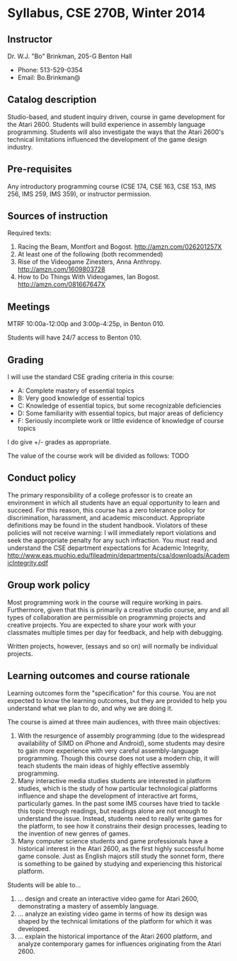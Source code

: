 Syllabus, CSE 270B, Winter 2014
========

Instructor
------

Dr. W.J. "Bo" Brinkman, 205-G Benton Hall

* Phone: 513-529-0354
* Email: Bo.Brinkman@

Catalog description
-------------------
Studio-based, and student inquiry driven, course in game development for the Atari 2600. Students will build experience in assembly language programming. Students will also investigate the ways that the Atari 2600's technical limitations influenced the development of the game design industry.

Pre-requisites
-----
Any introductory programming course (CSE 174, CSE 163, CSE 153, IMS 256, IMS 259, IMS 359), or instructor permission.

Sources of instruction
----------------------
Required texts: 

1. Racing the Beam, Montfort and Bogost. http://amzn.com/026201257X
2. At least one of the following (both recommended)
  1. Rise of the Videogame Zinesters, Anna Anthropy. http://amzn.com/1609803728
  2. How to Do Things With Videogames, Ian Bogost. http://amzn.com/081667647X

Meetings
----
MTRF 10:00a-12:00p and 3:00p-4:25p, in Benton 010.

Students will have 24/7 access to Benton 010.

Grading
-------
I will use the standard CSE grading criteria in this course: 

* A: Complete mastery of essential topics
* B: Very good knowledge of essential topics
* C: Knowledge of essential topics, but some recognizable deficiencies
* D: Some familiarity with essential topics, but major areas of deficiency
* F: Seriously incomplete work or little evidence of knowledge of course topics

I do give +/- grades as appropriate.

The value of the course work will be divided as follows: 
TODO

Conduct policy
-------------- 
The primary responsibility of a college professor is to create an environment in which all students have an equal opportunity to learn and succeed. For this reason, this course has a zero tolerance policy for discrimination, harassment, and academic misconduct. Appropriate definitions may be found in the student handbook. Violators of these policies will not receive warning: I will immediately report violations and seek the appropriate penalty for any such infraction. You must read and understand the CSE department expectations for Academic Integrity, http://www.eas.muohio.edu/fileadmin/departments/csa/downloads/AcademicIntegrity.pdf

Group work policy
------------
Most programming work in the course will require working in pairs. Furthermore, given that this is primarily a creative studio course, any and all types of collaboration are permissible on programming projects and creative projects. You are expected to share your work with your classmates multiple times per day for feedback, and help with debugging.

Written projects, however, (essays and so on) will normally be individual projects. 

Learning outcomes and course rationale
-----------------
Learning outcomes form the "specification" for this course. You are not expected to know the learning outcomes, but they are provided to help you understand what we plan to do, and why we are doing it. 

The course is aimed at three main audiences, with three main objectives:

1. With the resurgence of assembly programming (due to the widespread availability of SIMD on iPhone and Android), some students may desire to gain more experience with very careful assembly-language programming. Though this course does not use a modern chip, it will teach students the main ideas of highly effective assembly programming.
2. Many interactive media studies students are interested in platform studies, which is the study of how particular technological platforms influence and shape the development of interactive art forms, particularly games. In the past some IMS courses have tried to tackle this topic through readings, but readings alone are not enough to understand the issue. Instead, students need to really write games for the platform, to see how it constrains their design processes, leading to the invention of new genres of games.
3. Many computer science students and game professionals have a historical interest in the Atari 2600, as the first highly successful home game console. Just as English majors still study the sonnet form, there is something to be gained by studying and experiencing this historical platform.

Students will be able to...

1. ... design and create an interactive video game for Atari 2600, demonstrating a mastery of assembly language.
2. ... analyze an existing video game in terms of how its design was shaped by the technical limitations of the platform for which it was developed.
3. ... explain the historical importance of the Atari 2600 platform, and analyze contemporary games for influences originating from the Atari 2600.